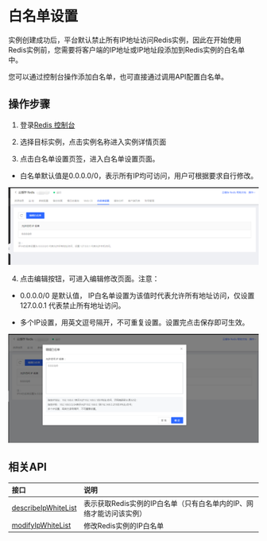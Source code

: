 # 白名单设置 

实例创建成功后，平台默认禁止所有IP地址访问Redis实例，因此在开始使用Redis实例前，您需要将客户端的IP地址或IP地址段添加到Redis实例的白名单中。

您可以通过控制台操作添加白名单，也可直接通过调用API配置白名单。

## 操作步骤

1. 登录[Redis 控制台](https://redis-console.jdcloud.com/redis)

2. 选择目标实例，点击实例名称进入实例详情页面

3. 点击白名单设置页签，进入白名单设置页面。

- 白名单默认值是0.0.0.0/0，表示所有IP均可访问，用户可根据要求自行修改。

![白名单1](../../../../../image/Redis/Whitelist-1.png)

4. 点击编辑按钮，可进入编辑修改页面。注意：

- 0.0.0.0/0 是默认值， IP白名单设置为该值时代表允许所有地址访问，仅设置 127.0.0.1 代表禁止所有地址访问。

- 多个IP设置，用英文逗号隔开，不可重复设置。设置完点击保存即可生效。

![白名单2](../../../../../image/Redis/Whitelist-2.png)


## 相关API
| 接口 | 说明  |  
|:--   |:-- |
| [describeIpWhiteList](http://docs.jdcloud.com/cn/jcs-for-redis/api/describeipwhitelist?content=API)    |  表示获取Redis实例的IP白名单（只有白名单内的IP、网络才能访问该实例）  |
| [modifyIpWhiteList](https://docs.jdcloud.com/cn/jcs-for-redis/api/modifyipwhitelist?content=API)    |  修改Redis实例的IP白名单  |


